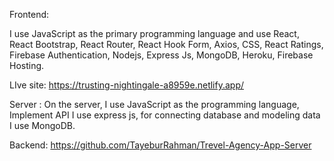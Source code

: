  Frontend:

I use JavaScript as the primary programming language and use React, React Bootstrap, React Router, React Hook Form, Axios, CSS, React Ratings,
Firebase Authentication, Nodejs, Express Js, MongoDB, Heroku, Firebase Hosting.

LIve site: https://trusting-nightingale-a8959e.netlify.app/

Server : On the server, I use JavaScript as the programming language, Implement API I use express js, for connecting database and modeling data I use MongoDB.

Backend: https://github.com/TayeburRahman/Trevel-Agency-App-Server
